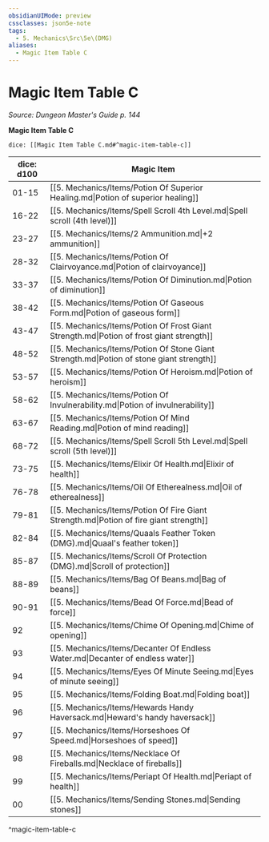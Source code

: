 ```yaml
---
obsidianUIMode: preview
cssclasses: json5e-note
tags:
  - 5. Mechanics\Src\5e\(DMG)
aliases:
  - Magic Item Table C
---
```

# Magic Item Table C
*Source: Dungeon Master's Guide p. 144* 

**Magic Item Table C**

`dice: [[Magic Item Table C.md#^magic-item-table-c]]`

| dice: d100 | Magic Item |
|------------|------------|
| 01-15 | [[5. Mechanics/Items/Potion Of Superior Healing.md\|Potion of superior healing]] |
| 16-22 | [[5. Mechanics/Items/Spell Scroll 4th Level.md\|Spell scroll (4th level)]] |
| 23-27 | [[5. Mechanics/Items/2 Ammunition.md\|+2 ammunition]] |
| 28-32 | [[5. Mechanics/Items/Potion Of Clairvoyance.md\|Potion of clairvoyance]] |
| 33-37 | [[5. Mechanics/Items/Potion Of Diminution.md\|Potion of diminution]] |
| 38-42 | [[5. Mechanics/Items/Potion Of Gaseous Form.md\|Potion of gaseous form]] |
| 43-47 | [[5. Mechanics/Items/Potion Of Frost Giant Strength.md\|Potion of frost giant strength]] |
| 48-52 | [[5. Mechanics/Items/Potion Of Stone Giant Strength.md\|Potion of stone giant strength]] |
| 53-57 | [[5. Mechanics/Items/Potion Of Heroism.md\|Potion of heroism]] |
| 58-62 | [[5. Mechanics/Items/Potion Of Invulnerability.md\|Potion of invulnerability]] |
| 63-67 | [[5. Mechanics/Items/Potion Of Mind Reading.md\|Potion of mind reading]] |
| 68-72 | [[5. Mechanics/Items/Spell Scroll 5th Level.md\|Spell scroll (5th level)]] |
| 73-75 | [[5. Mechanics/Items/Elixir Of Health.md\|Elixir of health]] |
| 76-78 | [[5. Mechanics/Items/Oil Of Etherealness.md\|Oil of etherealness]] |
| 79-81 | [[5. Mechanics/Items/Potion Of Fire Giant Strength.md\|Potion of fire giant strength]] |
| 82-84 | [[5. Mechanics/Items/Quaals Feather Token (DMG).md\|Quaal's feather token]] |
| 85-87 | [[5. Mechanics/Items/Scroll Of Protection (DMG).md\|Scroll of protection]] |
| 88-89 | [[5. Mechanics/Items/Bag Of Beans.md\|Bag of beans]] |
| 90-91 | [[5. Mechanics/Items/Bead Of Force.md\|Bead of force]] |
| 92 | [[5. Mechanics/Items/Chime Of Opening.md\|Chime of opening]] |
| 93 | [[5. Mechanics/Items/Decanter Of Endless Water.md\|Decanter of endless water]] |
| 94 | [[5. Mechanics/Items/Eyes Of Minute Seeing.md\|Eyes of minute seeing]] |
| 95 | [[5. Mechanics/Items/Folding Boat.md\|Folding boat]] |
| 96 | [[5. Mechanics/Items/Hewards Handy Haversack.md\|Heward's handy haversack]] |
| 97 | [[5. Mechanics/Items/Horseshoes Of Speed.md\|Horseshoes of speed]] |
| 98 | [[5. Mechanics/Items/Necklace Of Fireballs.md\|Necklace of fireballs]] |
| 99 | [[5. Mechanics/Items/Periapt Of Health.md\|Periapt of health]] |
| 00 | [[5. Mechanics/Items/Sending Stones.md\|Sending stones]] |
^magic-item-table-c
